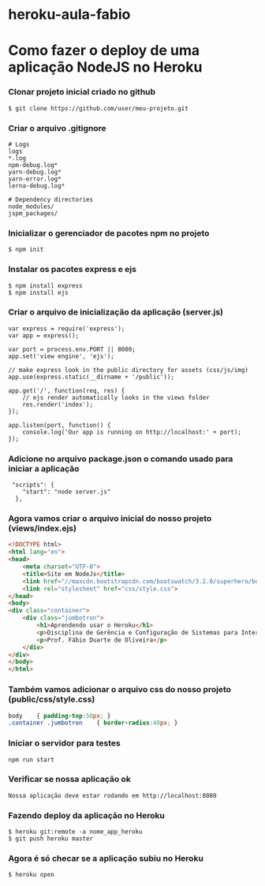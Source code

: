 # heroku-aula-fabio

# Como fazer o deploy de uma aplicação NodeJS no Heroku

### Clonar projeto inicial criado no github
````
$ git clone https://github.com/user/meu-projeto.git
````
### Criar o arquivo .gitignore 
````
# Logs
logs
*.log
npm-debug.log*
yarn-debug.log*
yarn-error.log*
lerna-debug.log*

# Dependency directories
node_modules/
jspm_packages/
````

### Inicializar o gerenciador de pacotes npm no projeto
````
$ npm init
````

### Instalar os pacotes express e ejs
````
$ npm install express
$ npm install ejs
````

### Criar o arquivo de inicialização da aplicação (server.js)
````node
var express = require('express');
var app = express();

var port = process.env.PORT || 8080;
app.set('view engine', 'ejs');

// make express look in the public directory for assets (css/js/img)
app.use(express.static(__dirname + '/public'));

app.get('/', function(req, res) {
	// ejs render automatically looks in the views folder
	res.render('index');
});

app.listen(port, function() {
	console.log('Our app is running on http://localhost:' + port);
});
````

### Adicione no arquivo package.json o comando usado para iniciar a aplicação
````
 "scripts": {
    "start": "node server.js"
  },
````

### Agora vamos criar o arquivo inicial do nosso projeto (views/index.ejs)
````html
<!DOCTYPE html>
<html lang="en">
<head>
    <meta charset="UTF-8">
    <title>Site em NodeJs</title>
    <link href="//maxcdn.bootstrapcdn.com/bootswatch/3.2.0/superhero/bootstrap.min.css" rel="stylesheet">
    <link rel="stylesheet" href="css/style.css">
</head>
<body>
<div class="container">
    <div class="jumbotron">
        <h1>Aprendendo usar o Heroku</h1>
        <p>Disciplina de Gerência e Configuração de Sistemas para Internet</p>
        <p>Prof. Fábio Duarte de Oliveira</p>
    </div>
</div>
</body>
</html>
````

### Também vamos adicionar o arquivo css do nosso projeto (public/css/style.css)
````css
body    { padding-top:50px; }
.container .jumbotron    { border-radius:40px; }
````

### Iniciar o servidor para testes
````
npm run start
````    

### Verificar se nossa aplicação ok
````
Nossa aplicação deve estar rodando em http://localhost:8080
````  

### Fazendo deploy da aplicação no Heroku
````
$ heroku git:remote -a nome_app_heroku
$ git push heroku master
````

### Agora é só checar se a aplicação subiu no Heroku
````
$ heroku open
````